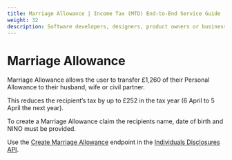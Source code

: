 ```yaml
---
title: Marriage Allowance | Income Tax (MTD) End-to-End Service Guide
weight: 32
description: Software developers, designers, product owners or business analysts. Integrate your software with the Income Tax API for Making Tax Digital.
---
```


<!--- Section owner: MTD Programme --->

# Marriage Allowance

Marriage Allowance allows the user to transfer £1,260 of their Personal Allowance to their husband, wife or civil partner.

This reduces the recipient’s tax by up to £252 in the tax year (6 April to 5 April the next year).

To create a Marriage Allowance claim the recipients name, date of birth and NINO must be provided.

Use the [Create Marriage Allowance](https://developer.service.hmrc.gov.uk/api-documentation/docs/api/service/individuals-disclosures-api/1.0/oas/page#tag/Marriage-Allowance/paths/~1individuals~1disclosures~1marriage-allowance~1%7Bnino%7D/post) endpoint in the [Individuals Disclosures API](https://developer.service.hmrc.gov.uk/api-documentation/docs/api/service/individuals-disclosures-api/).

